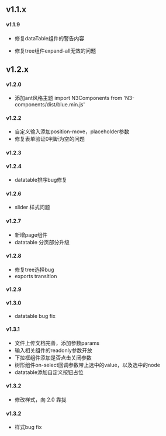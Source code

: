 v1.1.x
--------

#### v1.1.9

+ 修复dataTable组件的警告内容

+ 修复tree组件expand-all无效的问题

v1.2.x
--------

#### v1.2.0

+ 添加ant风格主题 import N3Components from 'N3-components/dist/blue.min.js'

#### v1.2.2

+ 自定义输入添加position-move，placeholder参数 
+ 修复表单验证0判断为空的问题

#### v1.2.3

#### v1.2.4

+ datatable排序bug修复


#### v1.2.6

+ slider 样式问题

#### v1.2.7

+ 新增page组件
+ datatable 分页部分升级

#### v1.2.8

+ 修复tree选择bug
+ exports transition

#### v1.2.9
#### v1.3.0

+ datatable bug fix

#### v1.3.1

+ 文件上传文档完善，添加参数params
+ 输入相关组件的readonly参数开放 
+ 下拉框组件添加是否点击关闭参数
+ 树形组件on-select回调参数带上选中的value，以及选中的node
+ datatable添加自定义按钮占位

#### v1.3.2

+ 修改样式，向 2.0 靠拢

#### v1.3.2

+ 样式bug fix
